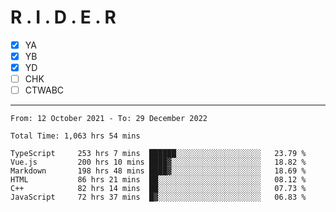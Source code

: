 # R . I . D . E . R

- [x] YA
- [x] YB
- [x] YD
- [ ] CHK
- [ ] CTWABC

---

<!--START_SECTION:waka-->

```text
From: 12 October 2021 - To: 29 December 2022

Total Time: 1,063 hrs 54 mins

TypeScript     253 hrs 7 mins  ██████░░░░░░░░░░░░░░░░░░░   23.79 %
Vue.js         200 hrs 10 mins ████▓░░░░░░░░░░░░░░░░░░░░   18.82 %
Markdown       198 hrs 48 mins ████▓░░░░░░░░░░░░░░░░░░░░   18.69 %
HTML           86 hrs 21 mins  ██░░░░░░░░░░░░░░░░░░░░░░░   08.12 %
C++            82 hrs 14 mins  ██░░░░░░░░░░░░░░░░░░░░░░░   07.73 %
JavaScript     72 hrs 37 mins  █▓░░░░░░░░░░░░░░░░░░░░░░░   06.83 %
```

<!--END_SECTION:waka-->
